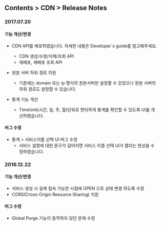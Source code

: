 ## Contents > CDN > Release Notes

### 2017.07.20

#### 기능 개선/변경
* CDN API를 배포하였습니다. 자세한 내용은 Developer`s guide를 참고해주세요.  
	* CDN 생성/수정/삭제/조회 API
	* 재배포, 재배포 조회 API 

* 원본 서버 하위 경로 지원 
	* 기존에는 domain 또는 ip 형식의 원본서버만 설정할 수 있었으나 원본 서버의 하위 경로도 설정할 수 있습니다. 

* 통계 기능 개선 
	* TimeUnit(시간, 일, 주, 월)단위로 편리하게 통계를 확인할 수 있도록 UI를 개선하였습니다. 

#### 버그 수정
* 통계 > 서비스이름 선택 UI 버그 수정 
	* 서비스 설명에 대한 문구가 길어지면 서비스 이름 선택 UI가 짤리는 현상을 수정하였습니다. 

### 2016.12.22

#### 기능 개선/변경
* 서비스 생성 시 실제 접속 가능한 시점에 OPEN 으로 상태 변경 하도록 수정 
* CORS(Cross-Origin Resource Sharing) 지원

#### 버그 수정
* Global Purge 기능이 동작하지 않던 문제 수정

